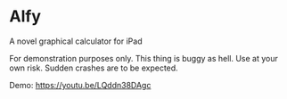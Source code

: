 # Alfy
A novel graphical calculator for iPad

For demonstration purposes only. This thing is buggy as hell. Use at your own risk. Sudden crashes are to be expected.

Demo: https://youtu.be/LQddn38DAgc
